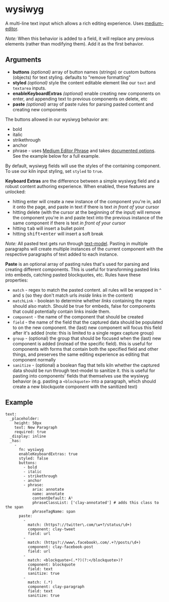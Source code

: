 # wysiwyg

A multi-line text input which allows a rich editing experience. Uses [medium-editor](https://github.com/yabwe/medium-editor).

_Note:_ When this behavior is added to a field, it will replace any previous elements (rather than modifying them). Add it as the first behavior.

## Arguments

* **buttons** _(optional)_  array of button names (strings) or custom buttons (objects) for text styling. defaults to "remove formatting"
* **styled** _(optional)_   style the content editable element like our `text` and `textarea` inputs.
* **enableKeyboardExtras** _(optional)_  enable creating new components on enter, and appending text to previous components on delete, etc
* **paste** _(optional)_ array of paste rules for parsing pasted content and creating new components

The buttons allowed in our wysiwyg behavior are:

* bold
* italic
* strikethrough
* anchor
* phrase - uses [Medium Editor Phrase](https://github.com/nymag/medium-editor-phrase) and takes [documented options](https://github.com/nymag/medium-editor-phrase#initialization-options). See the example below for a full example.

By default, wysiwyg fields will use the styles of the containing component. To use our kiln input styling, set `styled` to `true`.

**Keyboard Extras** are the difference between a simple wysiwyg field and a robust content authoring experience. When enabled, these features are unlocked:

* hitting enter will create a new instance of the component you're in, add it onto the page, and paste in text if there is text _in front of_ your cursor
* hitting delete (with the cursor at the beginning of the input) will remove the component you're in and paste text into the previous instance of the same component if there is text _in front of your cursor_
* hitting <kbd>tab</kbd> will insert a bullet point
* hitting <kbd>shift+enter</kbd> will insert a soft break

_Note:_ All pasted text gets run through [text-model](https://github.com/nymag/text-model). Pasting in multiple paragraphs will create multiple instances of the current component with the respective paragraphs of text added to each instance.

**Paste** is an optional array of pasting rules that's used for parsing and creating different components. This is useful for transforming pasted links into embeds, catching pasted blockquotes, etc. Rules have these properties:

* `match` - regex to match the pasted content. all rules will be wrapped in `^` and `$` (so they don't match urls _inside_ links in the content)
* `matchLink` - boolean to determine whether _links_ containing the regex should also match. Should be true for embeds, false for components that could potentially contain links inside them.
* `component` - the name of the component that should be created
* `field` - the name of the field that the captured data should be populated to on the new component. the (last) new component will focus this field after it's added (note: this is limited to a single regex capture group)
* `group` - (optional) the group that should be focused when the (last) new component is added (instead of the specific field). this is useful for components with forms that contain both the specified field and other things, and preserves the same editing experience as editing that component normally
* `sanitize` - (optional) a boolean flag that tells kiln whether the captured data should be run through text-model to sanitize it. this is useful for pasting into components' fields that themselves use the wysiwyg behavior (e.g. pasting a `<blockquote>` into a paragraph, which should create a new blockquote component with the sanitized text)

## Example

```
text:
  _placeholder:
    height: 50px
    text: New Paragraph
    required: true
  _display: inline
  _has:
    -
      fn: wysiwyg
      enableKeyboardExtras: true
      styled: false
      buttons:
        - bold
        - italic
        - strikethrough
        - anchor
        - phrase:
            aria: annotate
            name: annotate
            contentDefault: A¹
            phraseClassList: ['clay-annotated'] # adds this class to the span
            phraseTagName: span
      paste:
        -
          match: (https?://twitter\.com/\w+?/status/\d+)
          component: clay-tweet
          field: url
        -
          match: (https?://www\.facebook\.com/.+?/posts/\d+)
          component: clay-facebook-post
          field: url
        -
          match: <blockquote>(.*?)(?:</blockquote>)?
          component: blockquote
          field: text
          sanitize: true
        -
          match: (.*)
          component: clay-paragraph
          field: text
          sanitize: true
```
